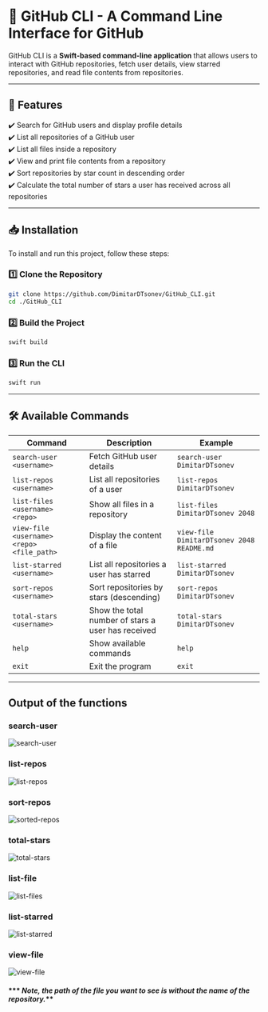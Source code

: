 # **🚀 GitHub CLI - A Command Line Interface for GitHub**

GitHub CLI is a **Swift-based command-line application** that allows users to interact with GitHub repositories, fetch user details, view starred repositories, and read file contents from repositories.

---

## **📌 Features**
✔️ Search for GitHub users and display profile details  
✔️ List all repositories of a GitHub user  
✔️ List all files inside a repository  
✔️ View and print file contents from a repository  
✔️ Sort repositories by star count in descending order  
✔️ Calculate the total number of stars a user has received across all repositories  

---

## **📥 Installation**
To install and run this project, follow these steps:

### **1️⃣ Clone the Repository**
```sh
git clone https://github.com/DimitarDTsonev/GitHub_CLI.git
cd ./GitHub_CLI
```
### **2️⃣ Build the Project**
```sh
swift build
```

### **3️⃣ Run the CLI**
```sh
swift run
```
---

## **🛠 Available Commands**
| Command | Description | Example |
|---------|------------|---------|
| `search-user <username>` | Fetch GitHub user details | `search-user DimitarDTsonev` |
| `list-repos <username>` | List all repositories of a user | `list-repos DimitarDTsonev` |
| `list-files <username> <repo>` | Show all files in a repository | `list-files DimitarDTsonev 2048` |
| `view-file <username> <repo> <file_path>` | Display the content of a file | `view-file DimitarDTsonev 2048 README.md` |
| `list-starred <username>` | List all repositories a user has starred | `list-starred DimitarDTsonev` |
| `sort-repos <username>` | Sort repositories by stars (descending) | `sort-repos DimitarDTsonev` |
| `total-stars <username>` | Show the total number of stars a user has received | `total-stars DimitarDTsonev` |
| `help` | Show available commands | `help` |
| `exit` | Exit the program | `exit` |

---

## **Output of the functions**

### **search-user <username>**


![search-user](https://github.com/user-attachments/assets/4fc23f07-454e-4bda-981c-d5c810a48299)



### **list-repos <username>**

![list-repos](https://github.com/user-attachments/assets/f81ec37a-42cf-461c-9310-863695489de5)

### **sort-repos <username>**

![sorted-repos](https://github.com/user-attachments/assets/0b37042d-2e81-4c3b-ae0c-f85c6864af06)

### **total-stars <username>**

![total-stars](https://github.com/user-attachments/assets/376d07dd-11f7-4be5-9035-d9d399cc2c6f)

### **list-file <username> <repo>**

![list-files](https://github.com/user-attachments/assets/3d79f154-7f6c-4449-8569-153846ed0adf)

### **list-starred <username>**

![list-starred](https://github.com/user-attachments/assets/c6c3eb16-9751-4e96-a9c7-61ba964b91a8)

### **view-file <username> <repo> <path>**

![view-file](https://github.com/user-attachments/assets/6bfa1ea8-f5ac-4925-8fc4-d2528964c04b)

#### *** *Note, the path of the file you want to see is without the name of the repository.***
